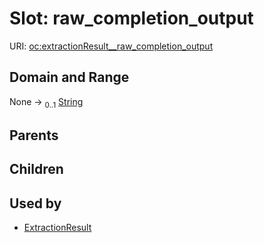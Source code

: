 
# Slot: raw_completion_output




URI: [oc:extractionResult__raw_completion_output](http://w3id.org/ontogpt/ontology-class-templateextractionResult__raw_completion_output)


## Domain and Range

None &#8594;  <sub>0..1</sub> [String](types/String.md)

## Parents


## Children


## Used by

 * [ExtractionResult](ExtractionResult.md)
